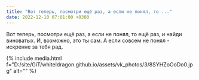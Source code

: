 ```yaml
---
title: "Вот теперь, посмотри ещё раз, а если не понял, то ..."
date: 2022-12-10 07:01:00 +0300
---
```


Вот теперь, посмотри ещё раз, а если не понял, то ещё раз, и найди виноватых. И, возможно, это ты сам.
А если совсем не понял - искренне за тебя рад.

{% include media.html f="D:/site/GiT/whiteldragon.github.io/assets/vk_photos/3/8SYHZoOoDo0.jpg" alt="" %}
